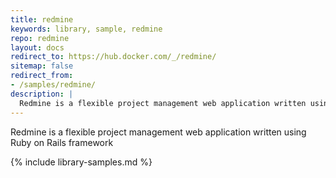 ```yaml
---
title: redmine
keywords: library, sample, redmine
repo: redmine
layout: docs
redirect_to: https://hub.docker.com/_/redmine/
sitemap: false
redirect_from:
- /samples/redmine/
description: |
  Redmine is a flexible project management web application written using Ruby on Rails framework
---
```


Redmine is a flexible project management web application written using Ruby on Rails framework


{% include library-samples.md %}
